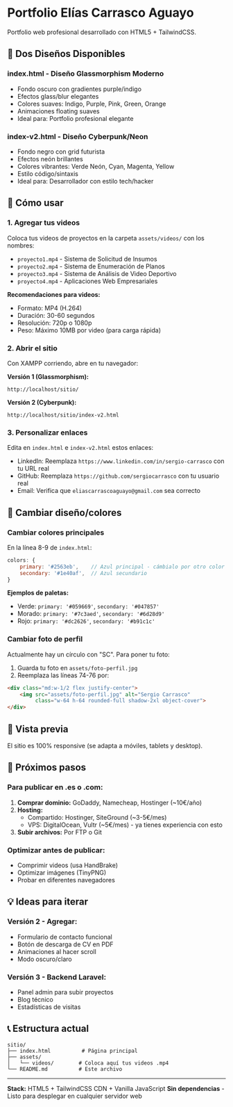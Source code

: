 # Portfolio Elías Carrasco Aguayo

Portfolio web profesional desarrollado con HTML5 + TailwindCSS.

## 🎨 Dos Diseños Disponibles

### **index.html** - Diseño Glassmorphism Moderno
- Fondo oscuro con gradientes purple/indigo
- Efectos glass/blur elegantes
- Colores suaves: Indigo, Purple, Pink, Green, Orange
- Animaciones floating suaves
- Ideal para: Portfolio profesional elegante

### **index-v2.html** - Diseño Cyberpunk/Neon
- Fondo negro con grid futurista
- Efectos neón brillantes
- Colores vibrantes: Verde Neón, Cyan, Magenta, Yellow
- Estilo código/sintaxis
- Ideal para: Desarrollador con estilo tech/hacker

## 🚀 Cómo usar

### 1. Agregar tus videos
Coloca tus videos de proyectos en la carpeta `assets/videos/` con los nombres:
- `proyecto1.mp4` - Sistema de Solicitud de Insumos
- `proyecto2.mp4` - Sistema de Enumeración de Planos
- `proyecto3.mp4` - Sistema de Análisis de Video Deportivo
- `proyecto4.mp4` - Aplicaciones Web Empresariales

**Recomendaciones para videos:**
- Formato: MP4 (H.264)
- Duración: 30-60 segundos
- Resolución: 720p o 1080p
- Peso: Máximo 10MB por video (para carga rápida)

### 2. Abrir el sitio
Con XAMPP corriendo, abre en tu navegador:

**Versión 1 (Glassmorphism):**
```
http://localhost/sitio/
```

**Versión 2 (Cyberpunk):**
```
http://localhost/sitio/index-v2.html
```

### 3. Personalizar enlaces
Edita en `index.html` e `index-v2.html` estos enlaces:
- LinkedIn: Reemplaza `https://www.linkedin.com/in/sergio-carrasco` con tu URL real
- GitHub: Reemplaza `https://github.com/sergiocarrasco` con tu usuario real
- Email: Verifica que `eliascarrascoaguayo@gmail.com` sea correcto

## 🎨 Cambiar diseño/colores

### Cambiar colores principales
En la línea 8-9 de `index.html`:
```javascript
colors: {
    primary: '#2563eb',    // Azul principal - cámbialo por otro color hex
    secondary: '#1e40af',  // Azul secundario
}
```

**Ejemplos de paletas:**
- Verde: `primary: '#059669'`, `secondary: '#047857'`
- Morado: `primary: '#7c3aed'`, `secondary: '#6d28d9'`
- Rojo: `primary: '#dc2626'`, `secondary: '#b91c1c'`

### Cambiar foto de perfil
Actualmente hay un círculo con "SC". Para poner tu foto:
1. Guarda tu foto en `assets/foto-perfil.jpg`
2. Reemplaza las líneas 74-76 por:
```html
<div class="md:w-1/2 flex justify-center">
    <img src="assets/foto-perfil.jpg" alt="Sergio Carrasco"
         class="w-64 h-64 rounded-full shadow-2xl object-cover">
</div>
```

## 📱 Vista previa
El sitio es 100% responsive (se adapta a móviles, tablets y desktop).

## 🔧 Próximos pasos

### Para publicar en .es o .com:
1. **Comprar dominio:** GoDaddy, Namecheap, Hostinger (~10€/año)
2. **Hosting:**
   - Compartido: Hostinger, SiteGround (~3-5€/mes)
   - VPS: DigitalOcean, Vultr (~5€/mes) - ya tienes experiencia con esto
3. **Subir archivos:** Por FTP o Git

### Optimizar antes de publicar:
- Comprimir videos (usa HandBrake)
- Optimizar imágenes (TinyPNG)
- Probar en diferentes navegadores

## 💡 Ideas para iterar

### Versión 2 - Agregar:
- Formulario de contacto funcional
- Botón de descarga de CV en PDF
- Animaciones al hacer scroll
- Modo oscuro/claro

### Versión 3 - Backend Laravel:
- Panel admin para subir proyectos
- Blog técnico
- Estadísticas de visitas

## 📞 Estructura actual
```
sitio/
├── index.html          # Página principal
├── assets/
│   └── videos/        # Coloca aquí tus videos .mp4
└── README.md          # Este archivo
```

---

**Stack:** HTML5 + TailwindCSS CDN + Vanilla JavaScript
**Sin dependencias** - Listo para desplegar en cualquier servidor web
